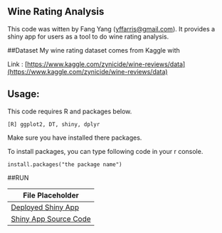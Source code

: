 ## Wine Rating Analysis
This code was witten by Fang Yang (yffarris@gmail.com). It provides a shiny app for users as a tool to do wine rating analysis. 

##Dataset
My wine rating dataset comes from Kaggle with 

Link : [https://www.kaggle.com/zynicide/wine-reviews/data](https://www.kaggle.com/zynicide/wine-reviews/data)



## Usage:

This code requires R and packages below.
```
[R] ggplot2, DT, shiny, dplyr
```

Make sure you have installed there packages.

To install packages, you can type following code in your r console.
```
install.packages("the package name")
```


##RUN

| File Placeholder                |
| ------------------------------- |
| [Deployed Shiny App](https://fyang.shinyapps.io/WineRating/)         |
| [Shiny App Source Code](https://github.com/dahaohanbao/wine_rating/blob/master/WineRating/app.R)      |

